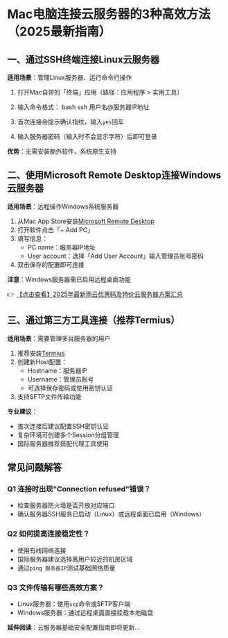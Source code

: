 # Mac电脑连接云服务器的3种高效方法（2025最新指南）

## 一、通过SSH终端连接Linux云服务器
**适用场景**：管理Linux服务器、运行命令行操作

1. 打开Mac自带的「终端」应用（路径：应用程序 > 实用工具）
2. 输入命令格式：
   bash
   ssh 用户名@服务器IP地址
   
3. 首次连接会提示确认指纹，输入`yes`回车
4. 输入服务器密码（输入时不会显示字符）后即可登录

**优势**：无需安装额外软件，系统原生支持

## 二、使用Microsoft Remote Desktop连接Windows云服务器
**适用场景**：远程操作Windows系统服务器

1. 从Mac App Store安装[Microsoft Remote Desktop](https://apps.apple.com/app/microsoft-remote-desktop/id1295203466)
2. 打开软件点击「+ Add PC」
3. 填写信息：
   - PC name：服务器IP地址
   - User account：选择「Add User Account」输入管理员账号密码
4. 双击保存的配置即可连接

**注意**：Windows服务器需已启用远程桌面功能

👉 [【点击查看】2025年最新雨云优惠码及特价云服务器方案汇总](https://bit.ly/RainYun)

## 三、通过第三方工具连接（推荐Termius）
**适用场景**：需要管理多台服务器的用户

1. 推荐安装[Termius](https://apps.apple.com/app/termius/id549039908)
2. 创建新Host配置：
   - Hostname：服务器IP
   - Username：管理员账号
   - 可选择保存密码或使用密钥认证
3. 支持SFTP文件传输功能

**专业建议**：
- 首次连接后建议配置SSH密钥认证
- 复杂环境可创建多个Session分组管理
- 国际服务器推荐搭配代理工具使用

## 常见问题解答
### Q1 连接时出现"Connection refused"错误？
- 检查服务器防火墙是否开放对应端口
- 确认服务器SSH服务已启动（Linux）或远程桌面已启用（Windows）

### Q2 如何提高连接稳定性？
- 使用有线网络连接
- 国际服务器建议选择离用户较近的机房区域
- 通过`ping 服务器IP`测试基础网络质量

### Q3 文件传输有哪些高效方案？
- Linux服务器：使用`scp`命令或SFTP客户端
- Windows服务器：通过远程桌面直接挂载本地磁盘

**延伸阅读**：云服务器基础安全配置指南即将更新...